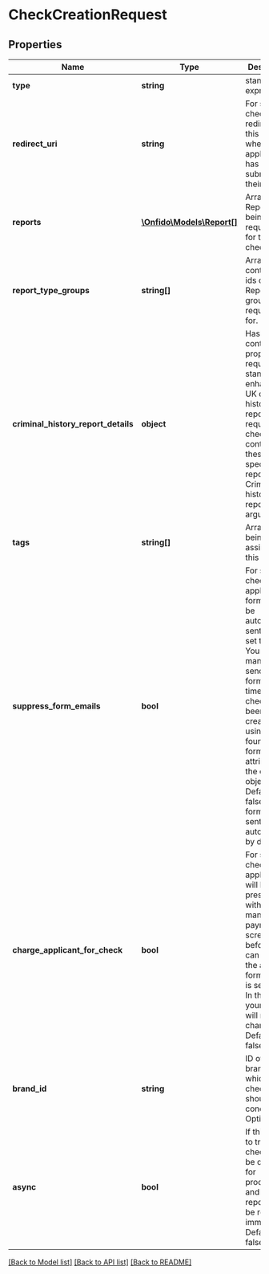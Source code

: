 # CheckCreationRequest

## Properties
Name | Type | Description | Notes
------------ | ------------- | ------------- | -------------
**type** | **string** | standard or express | 
**redirect_uri** | **string** | For standard checks, redirect to this URI when the applicant has submitted their data. | [optional] 
**reports** | [**\Onfido\Models\Report[]**](Report.md) | Array of Reports being requested for this check. | [optional] 
**report_type_groups** | **string[]** | Array containing ids of the Report type groups being requested for. | [optional] 
**criminal_history_report_details** | **object** | Hash containing properties required for standard or enhanced UK criminal history reports. Only required for checks containing these specific reports. See Criminal history report details arguments. | [optional] 
**tags** | **string[]** | Array of tags being assigned to this check. | [optional] 
**suppress_form_emails** | **bool** | For standard checks, applicant form will not be automatically sent if this is set to true. You can manually send the form at any time after the check has been created, using the link found in the form_uri attribute of the check object. Defaults to false (i.e., form will be sent automatically by default). | [optional] 
**charge_applicant_for_check** | **bool** | For standard checks, applicants will be presented with a mandatory payment screen before they can submit the applicant form, if this is set to true. In this case, your account will not be charged. Defaults to false. | [optional] 
**brand_id** | **string** | ID of the brand under which the check should be conducted. Optional. | [optional] 
**async** | **bool** | If this is set to true, checks will be queued for processing and no reports will be returned immediately. Defaults to false | [optional] 

[[Back to Model list]](../README.md#documentation-for-models) [[Back to API list]](../README.md#documentation-for-api-endpoints) [[Back to README]](../README.md)


